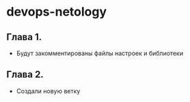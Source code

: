 # devops-netology

## Глава 1.
- Будут закомментированы файлы настроек и библиотеки
## Глава 2.
- Создали новую ветку